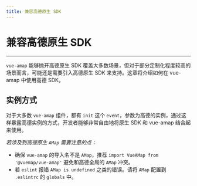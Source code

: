 ```yaml
---
title: 兼容高德原生 SDK
---
```


# 兼容高德原生 SDK

---

`vue-amap` 能够抛开高德原生 SDK 覆盖大多数场景，但对于部分定制化程度较高的场景而言，可能还是需要引入高德原生 SDK 来支持。这章将介绍如何在 vue-amap 中使用高德 SDK。


## 实例方式

对于大多数 `vue-amap` 组件，都有 `init` 这个 `event`，参数为高德的实例，通过这样暴露高德实例的方式，开发者能够非常自由地将原生 SDK 和 vue-amap 结合起来使用。


*若涉及到高德原生 `AMap` 需要注意的点：*

* 确保 `vue-amap` 的导入名不是 `AMap`，推荐 `import VueAMap from '@vuemap/vue-amap'` 避免和高德全局的 `AMap` 冲突。
* 若 `eslint` 报错 `AMap is undefined` 之类的错误。请将 `AMap` 配置到 `.eslintrc` 的 `globals` 中。

<vuep template="#example"></vuep>

<script v-pre type="text/x-template" id="example">

  <template>
    <div class="amap-page-container">
      <el-amap  :center="center" :zoom="zoom" @init="init" class="amap-demo">
      </el-amap>
      <div class="toolbar">
        <button @click="add()">添加标号</button>
      </div>
    </div>
  </template>

  <style>
    .amap-demo {
      height: 300px;
    }
  </style>

  <script>
    module.exports = {
      data() {
        return {
          zoom: 12,
          center: [121.59996, 31.197646],
          map: null
        };
      },

      methods: {
        init(map) {
          let marker = new AMap.Marker({
            position: [121.59996, 31.197646]
          });
          map.add(marker);
          this.map = map;
          console.log('map init: ', map)
        },
        add() {
          let marker = new AMap.Marker({
            position: [121.59996, 31.177646]
          });
          this.map.add(marker);
        }
      }
    };
  </script>

</script>
